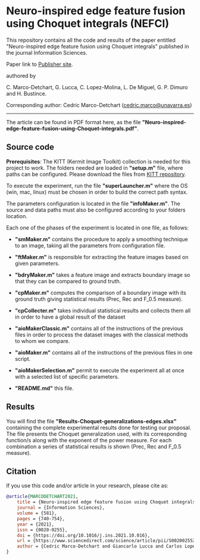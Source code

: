 # Neuro-inspired edge feature fusion using Choquet integrals (NEFCI)

This repository contains all the code and results of the paper entitled "Neuro-inspired edge feature fusion using Choquet integrals" published in the journal Information Sciences.

Paper link to [Publisher site](https://www.sciencedirect.com/science/article/pii/S0020025521010240?via%3Dihub).

authored by

C. Marco-Detchart, G. Lucca, C. Lopez-Molina, L. De Miguel, G. P. Dimuro and H. Bustince.

Corresponding author: Cedric Marco-Detchart (cedric.marco@unavarra.es)

--------------------------------------------------------------------------------

The article can be found in PDF format here, as the file **"Neuro-inspired-edge-feature-fusion-using-Choquet-integrals.pdf"**.


## Source code

**Prerequisites**: The KITT (Kermit Image Toolkit) collection is needed for this project to work. The folders needed are loaded in **"setup.m"** file, where paths can be configured. Please download the files from [KITT repository](https://github.com/giaracvi/KITT).

To execute the experiment, run the file **"superLauncher.m"** where the OS (win, mac, linux) must be chosen in order to build the correct path syntax.

The parameters configuration is located in the file **"infoMaker.m"**. The source and data paths must also be configured according to your folders location.

Each one of the phases of the experiment is located in one file, as follows:

- **"smMaker.m"** contains the procedure to apply a smoothing technique to an image, taking all the parameters from configuration file.

- **"ftMaker.m"** is responsible for extracting the feature images based on given parameters.

- **"bdryMaker.m"** takes a feature image and extracts boundary image so that they can be compared to ground truth.

- **"cpMaker.m"** computes the comparison of a boundary image with its ground truth giving statistical results (Prec, Rec and F_0.5 measure).

- **"cpCollecter.m"** takes individual statistical results and collects them all in order to have a global result of the dataset

- **"aioMakerClassic.m"** contains all of the instructions of the previous files in order to process the dataset images with the classical methods to whom we compare.

- **"aioMaker.m"** contains all of the instructions of the previous files in one script.

- **"aioMakerSelection.m"** permit to execute the experiment all at once with a selected list of specific parameters.

- **"README.md"** this file.


## Results

You will find the file **"Results-Choquet-generalizations-edges.xlsx"** containing the complete experimental results done for testing our proposal. The file presents the Choquet generalization used, with its corresponding function/s along with the exponent of the power measure. For each combination a series of statistical results is shown (Prec, Rec and F_0.5 measure).

## Citation

If you use this code and/or article in your research, please cite as:

```bibtex
@article{MARCODETCHART2021,
    title = {Neuro-inspired edge feature fusion using Choquet integrals},
    journal = {Information Sciences},
    volume = {581},
    pages = {740-754},
    year = {2021},
    issn = {0020-0255},
    doi = {https://doi.org/10.1016/j.ins.2021.10.016},
    url = {https://www.sciencedirect.com/science/article/pii/S0020025521010240},
    author = {Cedric Marco-Detchart and Giancarlo Lucca and Carlos Lopez-Molina and Laura De Miguel and Graçaliz Pereira Dimuro and Humberto Bustince},
}
```
